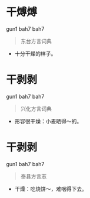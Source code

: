 # 干煿煿
gun1 bah7 bah7
> 东台方言词典
- 十分干燥的样子。

# 干剥剥
gun1 bah7 bah7
> 兴化方言词典
- 形容很干燥：小麦晒得～的。

# 干剥剥
gun1 bah7 bah7
> 泰县方言志
- 干燥：吃烧饼～，难咽得下去。
